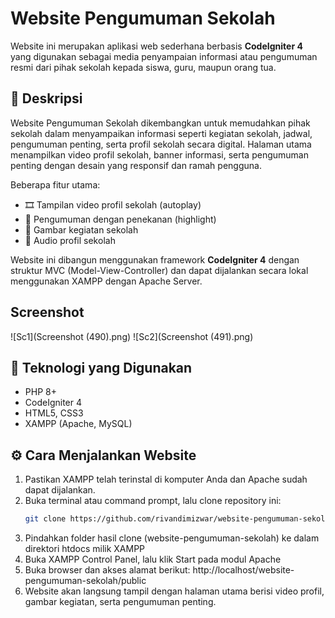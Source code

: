 # Website Pengumuman Sekolah

Website ini merupakan aplikasi web sederhana berbasis **CodeIgniter 4** yang digunakan sebagai media penyampaian informasi atau pengumuman resmi dari pihak sekolah kepada siswa, guru, maupun orang tua.

## 📌 Deskripsi

Website Pengumuman Sekolah dikembangkan untuk memudahkan pihak sekolah dalam menyampaikan informasi seperti kegiatan sekolah, jadwal, pengumuman penting, serta profil sekolah secara digital. Halaman utama menampilkan video profil sekolah, banner informasi, serta pengumuman penting dengan desain yang responsif dan ramah pengguna.

Beberapa fitur utama:
- 🎞️ Tampilan video profil sekolah (autoplay)
- 📢 Pengumuman dengan penekanan (highlight)
- 📸 Gambar kegiatan sekolah
- 🎵 Audio profil sekolah

Website ini dibangun menggunakan framework **CodeIgniter 4** dengan struktur MVC (Model-View-Controller) dan dapat dijalankan secara lokal menggunakan XAMPP dengan Apache Server.

## Screenshot
![Sc1](Screenshot (490).png)
![Sc2](Screenshot (491).png)

## 🧰 Teknologi yang Digunakan
- PHP 8+
- CodeIgniter 4
- HTML5, CSS3
- XAMPP (Apache, MySQL)

## ⚙️ Cara Menjalankan Website
1. Pastikan XAMPP telah terinstal di komputer Anda dan Apache sudah dapat dijalankan.
2. Buka terminal atau command prompt, lalu clone repository ini:
   ```bash
   git clone https://github.com/rivandimizwar/website-pengumuman-sekolah.git
3. Pindahkan folder hasil clone (website-pengumuman-sekolah) ke dalam direktori htdocs milik XAMPP
4. Buka XAMPP Control Panel, lalu klik Start pada modul Apache
5. Buka browser dan akses alamat berikut:
   http://localhost/website-pengumuman-sekolah/public
6. Website akan langsung tampil dengan halaman utama berisi video profil, gambar kegiatan, serta pengumuman penting.
